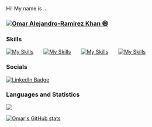 Hi! My name is ...
<h3 ><a href="https://hud0shnik.github.io/">
   <img alt="Omar Alejandro-Ramirez Khan 😄" src="https://readme-typing-svg.herokuapp.com/?lines=Omar+Alejandro-Ortega-Ramirez+Khan;Lead+Software+and+Sanitation+Eng;At+RapidRecruiter+LTD.;Based+in+Toronto%2C+CANADA&font=Fira%20Code&duration=5000&pause=1000&width=440&height=45&color=F7F7F7FF&size=21"></a>
</h3>

### Skills

[![My Skills](https://skillicons.dev/icons?i=html,css)](https://skillicons.dev) &nbsp;&nbsp;&nbsp;&nbsp;&nbsp; [![My Skills](https://skillicons.dev/icons?i=js,ts)](https://skillicons.dev) &nbsp;&nbsp;&nbsp;&nbsp;&nbsp; [![My Skills](https://skillicons.dev/icons?i=react,next)](https://skillicons.dev) &nbsp;&nbsp;&nbsp;&nbsp;&nbsp; [![My Skills](https://skillicons.dev/icons?i=java,spring)](https://skillicons.dev) &nbsp;&nbsp;&nbsp;&nbsp;&nbsp;
<br/>

### Socials

<div id="badges">
  <a href="https://www.linkedin.com/in/omar-khan-bb7306121/">
    <img src="https://img.shields.io/badge/LinkedIn-blue?style=for-the-badge&logo=linkedin&logoColor=white" alt="LinkedIn Badge"/>
  </a>
</div>

### Languages and Statistics

<img src="https://github-readme-stats.vercel.app/api/top-langs/?username=OmarKhanGithub&theme=great-gatsby"/> <p>  </p>[![Omar's GitHub stats](https://github-readme-stats.vercel.app/api?username=OmarKhanGithub&show_icons=true&theme=great-gatsby)](https://github.com/anuraghazra/github-readme-stats)


<!--
**OmarKhanGithub/OmarKhanGithub** is a ✨ _special_ ✨ repository because its `README.md` (this file) appears on your GitHub profile.

Here are some ideas to get you started:

- 🔭 I’m currently working on ...
- 🌱 I’m currently learning ...
- 👯 I’m looking to collaborate on ...
- 🤔 I’m looking for help with ...
- 💬 Ask me about ...
- 📫 How to reach me: ...
- 😄 Pronouns: ...
- ⚡ Fun fact: ...
-->
